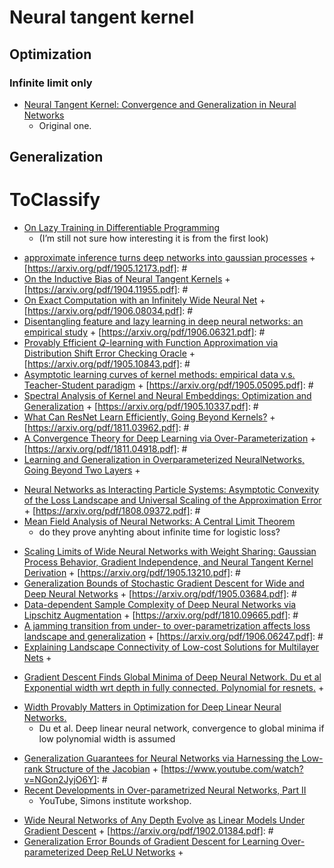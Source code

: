 # Neural tangent kernel

## Optimization

### Infinite limit only

[https://arxiv.org/pdf/1806.07572.pdf ]: #
+ [Neural Tangent Kernel: Convergence and Generalization in Neural Networks ](./papers/1806.07572.pdf)
    + Original one.


## Generalization

# ToClassify

[https://arxiv.org/pdf/1812.07956.pdf ]: #
+ [On Lazy Training in Differentiable Programming](./papers/1812.07956.pdf)
    + (I’m still not sure how interesting it is from the first look)

[https://arxiv.org/pdf/1906.01930.pdf]: #
+ [approximate inference turns deep networks into gaussian processes](./papers/1906.01930.pdf)
    + 
[https://arxiv.org/pdf/1905.12173.pdf]: #
+ [On the Inductive Bias of Neural Tangent Kernels](./papers/1905.12173.pdf)
    + 
[https://arxiv.org/pdf/1904.11955.pdf]: #
+ [On Exact Computation with an Infinitely Wide Neural Net](./papers/1904.11955.pdf)
    + 
[https://arxiv.org/pdf/1906.08034.pdf]: #
+ [Disentangling feature and lazy learning in deep neural networks: an empirical study](./papers/1906.08034.pdf)
        + 
[https://arxiv.org/pdf/1906.06321.pdf]: #
+ [Provably Efficient $Q$-learning with Function Approximation via Distribution Shift Error Checking Oracle](./papers/1906.06321.pdf)
    + 
[https://arxiv.org/pdf/1905.10843.pdf]: #
+ [Asymptotic learning curves of kernel methods: empirical data v.s. Teacher-Student paradigm](./papers/1905.10843.pdf)
    + 
[https://arxiv.org/pdf/1905.05095.pdf]: #
+ [Spectral Analysis of Kernel and Neural Embeddings: Optimization and Generalization](./papers/1905.05095.pdf)
    + 
[https://arxiv.org/pdf/1905.10337.pdf]: #
+ [What Can ResNet Learn Efficiently, Going Beyond Kernels?](./papers/1905.10337.pdf)
    + 
[https://arxiv.org/pdf/1811.03962.pdf]: #
+ [A Convergence Theory for Deep Learning via Over-Parameterization](./papers/1811.03962.pdf)
    + 
[https://arxiv.org/pdf/1811.04918.pdf]: #
+ [Learning and Generalization in Overparameterized NeuralNetworks, Going Beyond Two Layers](./papers/1811.04918.pdf)
    + 

[https://arxiv.org/pdf/1805.00915.pdf]: #
+ [Neural Networks as Interacting Particle Systems: Asymptotic Convexity of the Loss Landscape and Universal Scaling of the Approximation Error ](./papers/1805.00915.pdf)
    + 
[https://arxiv.org/pdf/1808.09372.pdf]: #
+ [Mean Field Analysis of Neural Networks: A Central Limit Theorem](./papers/1808.09372.pdf)
    + do they prove anyhting about infinite time for logistic loss?

[https://arxiv.org/pdf/1902.04760.pdf]: #
+ [Scaling Limits of Wide Neural Networks with Weight Sharing: Gaussian Process Behavior, Gradient Independence, and Neural Tangent Kernel Derivation](./papers/1902.04760.pdf)
    + 
[https://arxiv.org/pdf/1905.13210.pdf]: #
+ [Generalization Bounds of Stochastic Gradient Descent for Wide and Deep Neural Networks](./papers/1905.13210.pdf)
    + 
[https://arxiv.org/pdf/1905.03684.pdf]: #
+ [Data-dependent Sample Complexity of Deep Neural Networks via Lipschitz Augmentation](./papers/1905.03684.pdf)
    + 
[https://arxiv.org/pdf/1810.09665.pdf]: #
+ [A jamming transition from under- to over-parametrization affects loss landscape and generalization](./papers/1810.09665.pdf)
    + 
[https://arxiv.org/pdf/1906.06247.pdf]: #
+ [Explaining Landscape Connectivity of Low-cost Solutions for Multilayer Nets](./papers/1906.06247.pdf)
    + 

[https://arxiv.org/pdf/1811.03804.pdf]: #
+ [Gradient Descent Finds Global Minima of Deep Neural Network. Du et al Exponential width wrt depth in fully connected. Polynomial for resnets.](./papers/1811.03804.pdf)
    + 

[https://arxiv.org/pdf/1901.08572.pdf]: #
+ [Width Provably Matters in Optimization for Deep Linear Neural Networks.](./papers/1901.08572.pdf)
    + Du et al. Deep linear neural network, convergence to global minima if low polynomial width is assumed

[https://arxiv.org/pdf/1906.05392.pdf]: #
+ [Generalization Guarantees for Neural Networks via Harnessing the Low-rank Structure of the Jacobian](./papers/1906.05392.pdf)
    + 
[https://www.youtube.com/watch?v=NGon2JyjO6Y]: #
+ [Recent Developments in Over-parametrized Neural Networks, Part II](https://www.youtube.com/watch?v=NGon2JyjO6Y)
    +  YouTube, Simons institute workshop.

[https://arxiv.org/pdf/1902.06720.pdf]: #
+ [Wide Neural Networks of Any Depth Evolve as Linear Models Under Gradient Descent](./papers/1902.06720.pdf)
    + 
[https://arxiv.org/pdf/1902.01384.pdf]: #
+ [Generalization Error Bounds of Gradient Descent for Learning Over-parameterized Deep ReLU Networks](./papers/1902.01384.pdf)
    + 

